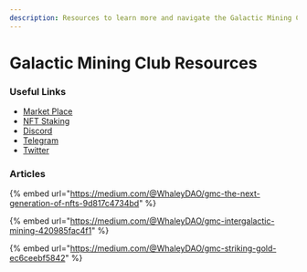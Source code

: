 ```yaml
---
description: Resources to learn more and navigate the Galactic Mining Club ecosystem
---
```


# Galactic Mining Club Resources

### Useful Links

* [Market Place](https://necropolisnft.io/collections/terra1q2hjgq5sm7w04saj70gv0ur5tlz7r20854dfmsk8uv5u8cqnkuzskk7shc)
* [NFT Staking](https://dao.enterprise.money/dao?address=terra17f7axfawa0k7k6tdq0ha0zzrfgun0cqp8ex5smjtq6528x9t3wfse2txjv)
* [Discord](https://discord.gg/GQR82J4yNg)
* [Telegram](https://t.me/Galactic\_Miners)
* [Twitter](https://twitter.com/Galactic\_Mining)

### Articles

{% embed url="https://medium.com/@WhaleyDAO/gmc-the-next-generation-of-nfts-9d817c4734bd" %}

{% embed url="https://medium.com/@WhaleyDAO/gmc-intergalactic-mining-420985fac4f1" %}

{% embed url="https://medium.com/@WhaleyDAO/gmc-striking-gold-ec6ceebf5842" %}
